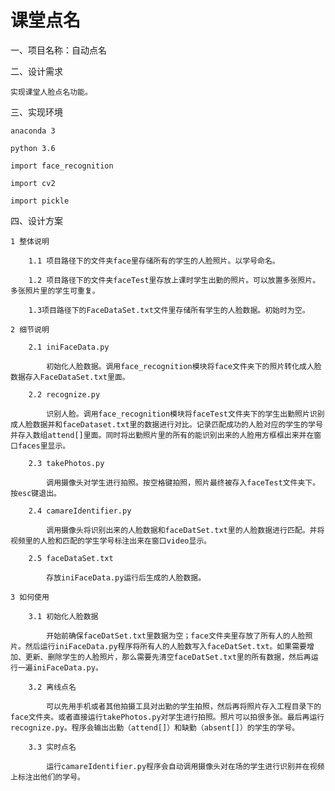 # 课堂点名
一、项目名称：自动点名

二、设计需求

	实现课堂人脸点名功能。
	
三、实现环境

	anaconda 3
	
	python 3.6
	
	import face_recognition
	
	import cv2
	
	import pickle
	
四、设计方案

	1 整体说明
	
		1.1 项目路径下的文件夹face里存储所有的学生的人脸照片。以学号命名。
		
		1.2 项目路径下的文件夹faceTest里存放上课时学生出勤的照片。可以放置多张照片。多张照片里的学生可重复。
		
		1.3项目路径下的FaceDataSet.txt文件里存储所有学生的人脸数据。初始时为空。
		
	2 细节说明
	
		2.1 iniFaceData.py
		
			初始化人脸数据。调用face_recognition模块将face文件夹下的照片转化成人脸数据存入FaceDataSet.txt里面。
			
		2.2 recognize.py
		
			识别人脸。调用face_recognition模块将faceTest文件夹下的学生出勤照片识别成人脸数据并和faceDataset.txt里的数据进行对比。记录匹配成功的人脸对应的学生的学号并存入数组attend[]里面。同时将出勤照片里的所有的能识别出来的人脸用方框框出来并在窗口faces里显示。
			
		2.3 takePhotos.py
		
			调用摄像头对学生进行拍照。按空格键拍照，照片最终被存入faceTest文件夹下。按esc键退出。
			
		2.4 camareIdentifier.py
		
			调用摄像头将识别出来的人脸数据和faceDatSet.txt里的人脸数据进行匹配。并将视频里的人脸和匹配的学生学号标注出来在窗口video显示。
			
		2.5 faceDataSet.txt
		
			存放iniFaceData.py运行后生成的人脸数据。
			
	3 如何使用
	
		3.1 初始化人脸数据
		
			开始前确保faceDatSet.txt里数据为空；face文件夹里存放了所有人的人脸照片。然后运行iniFaceData.py程序将所有人的人脸数写入faceDatSet.txt。如果需要增加、更新、删除学生的人脸照片，那么需要先清空faceDatSet.txt里的所有数据，然后再运行一遍iniFaceData.py。
			
		3.2 离线点名
		
			可以先用手机或者其他拍摄工具对出勤的学生拍照，然后再将照片存入工程目录下的face文件夹。或者直接运行takePhotos.py对学生进行拍照。照片可以拍很多张。最后再运行recognize.py。程序会输出出勤（attend[]）和缺勤（absent[]）的学生的学号。
			
		3.3 实时点名
		
			运行camareIdentifier.py程序会自动调用摄像头对在场的学生进行识别并在视频上标注出他们的学号。

